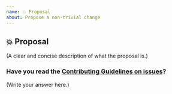 ```yaml
---
name: 💥 Proposal
about: Propose a non-trivial change
---
```


## 💥 Proposal

(A clear and concise description of what the proposal is.)

### Have you read the [Contributing Guidelines on issues](../../CONTRIBUTING.md#ways-to-contribute)?

(Write your answer here.)
